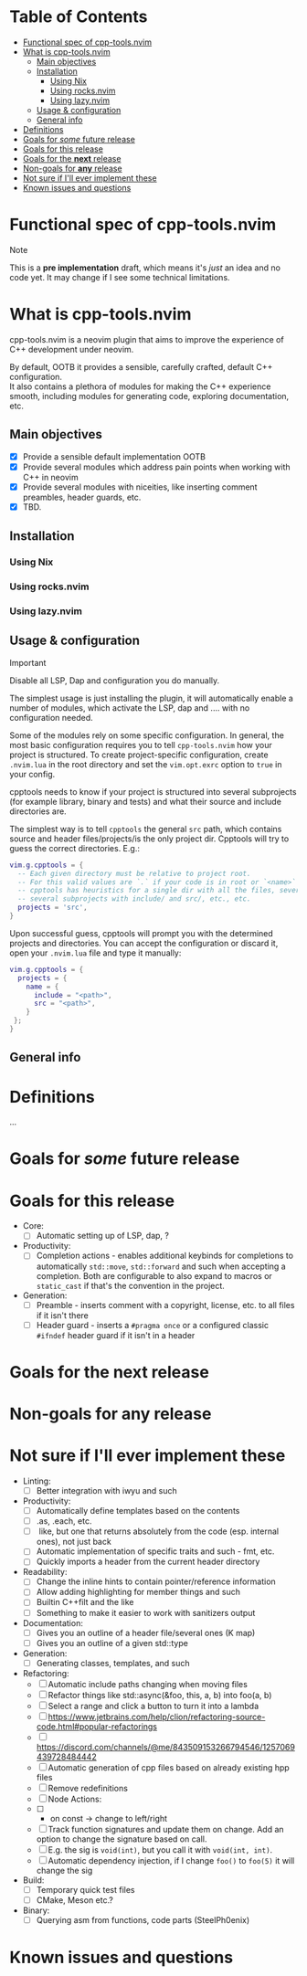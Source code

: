 # Table of Contents

<!-- vim-markdown-toc GFM -->

* [Functional spec of cpp-tools.nvim](#functional-spec-of-cpp-toolsnvim)
* [What is cpp-tools.nvim](#what-is-cpp-toolsnvim)
  * [Main objectives](#main-objectives)
  * [Installation](#installation)
    * [Using Nix](#using-nix)
    * [Using rocks.nvim](#using-rocksnvim)
    * [Using lazy.nvim](#using-lazynvim)
  * [Usage & configuration](#usage--configuration)
  * [General info](#general-info)
* [Definitions](#definitions)
* [Goals for *some* future release](#goals-for-some-future-release)
* [Goals for this release](#goals-for-this-release)
* [Goals for the **next** release](#goals-for-the-next-release)
* [Non-goals for **any** release](#non-goals-for-any-release)
* [Not sure if I'll ever implement these](#not-sure-if-ill-ever-implement-these)
* [Known issues and questions](#known-issues-and-questions)

<!-- vim-markdown-toc -->

# Functional spec of cpp-tools.nvim

> [!NOTE]
> This is a **pre implementation** draft, which means it's *just* an idea and no code yet.
> It may change if I see some technical limitations.

# What is cpp-tools.nvim

cpp-tools.nvim is a neovim plugin that aims to improve the experience of C++ development under neovim.

By default, OOTB it provides a sensible, carefully crafted, default C++ configuration.  
It also contains a plethora of modules for making the C++ experience smooth, including modules for generating code,
exploring documentation, etc.

## Main objectives

- [x] Provide a sensible default implementation OOTB
- [x] Provide several modules which address pain points when working with C++ in neovim
- [x] Provide several modules with niceities, like inserting comment preambles, header guards, etc.
- [x] TBD.

## Installation

<!-- TODO: This -->

### Using Nix

### Using rocks.nvim

### Using lazy.nvim

## Usage & configuration

> [!IMPORTANT]
> Disable all LSP, Dap and <!-- TODO: This --> configuration you do manually.

The simplest usage is just installing the plugin, it will automatically enable a number of modules, which
activate the LSP, dap and .... with no configuration needed.

Some of the modules rely on some specific configuration.
In general, the most basic configuration requires you to tell `cpp-tools.nvim` how your project is structured.
To create project-specific configuration, create `.nvim.lua` in the root directory and set the `vim.opt.exrc` option to `true` in your config.

cpptools needs to know if your project is structured into several subprojects (for example library, binary and tests)
and what their source and include directories are.

The simplest way is to tell `cpptools` the general `src` path, which contains source and header files/projects/is the only project dir.
Cpptools will try to guess the correct directories. E.g.:

```lua
vim.g.cpptools = {
  -- Each given directory must be relative to project root.
  -- For this valid values are `.` if your code is in root or `<name>` of the directory where your projects reside
  -- cpptools has heuristics for a single dir with all the files, several subprojects with all the files,
  -- several subprojects with include/ and src/, etc., etc.
  projects = 'src',
}
```
Upon successful guess, cpptools will prompt you with the determined projects and directories.
You can accept the configuration or discard it, open your `.nvim.lua` file and type it manually:
```lua
vim.g.cpptools = {
  projects = {
    name = {
      include = "<path>",
      src = "<path>",
    }
 };
}
```

## General info

# Definitions

...

# Goals for *some* future release

# Goals for this release

- Core:
  - [ ] Automatic setting up of LSP, dap, ?

- Productivity:
  - [ ] Completion actions - enables additional keybinds for completions to automatically `std::move`, `std::forward` and such
    when accepting a completion. Both are configurable to also expand to macros or `static_cast` if that's the convention in
    the project.

- Generation:
  - [ ] Preamble - inserts comment with a copyright, license, etc. to all files if it isn't there
  - [ ] Header guard - inserts a `#pragma once` or a configured classic `#ifndef` header guard if it isn't in a header

# Goals for the **next** release

# Non-goals for **any** release

# Not sure if I'll ever implement these

- Linting:
  - [ ] Better integration with iwyu and such

- Productivity:
  - [ ] Automatically define templates based on the contents
  - [ ] .as, .each, etc.
  - [ ] <C-o> like, but one that returns absolutely from the code (esp. internal ones), not just back
  - [ ] Automatic implementation of specific traits and such - fmt, etc.
  - [ ] Quickly imports a header from the current header directory

- Readability:
  - [ ] Change the inline hints to contain pointer/reference information
  - [ ] Allow adding highlighting for member things and such
  - [ ] Builtin C++filt and the like
  - [ ] Something to make it easier to work with sanitizers output

- Documentation:
  - [ ] Gives you an outline of a header file/several ones (K map)
  - [ ] Gives you an outline of a given std::type

- Generation:
  - [ ] Generating classes, templates, and such

- Refactoring:
  - [ ] Automatic include paths changing when moving files
  - [ ] Refactor things like std::async(&foo, this, a, b) into foo(a, b)
  - [ ] Select a range and click a button to turn it into a lambda
  - [ ] https://www.jetbrains.com/help/clion/refactoring-source-code.html#popular-refactorings
  - [ ] https://discord.com/channels/@me/843509153266794546/1257069439728484442
  - [ ] Automatic generation of cpp files based on already existing hpp files
  - [ ] Remove redefinitions
  - [ ] Node Actions:
  - [ ] - on const -> change to left/right
  - [ ] Track function signatures and update them on change. Add an option to change the signature based on call.
  - [ ] E.g. the sig is `void(int)`, but you call it with `void(int, int)`.
  - [ ] Automatic dependency injection, if I change `foo()` to `foo(5)` it will change the sig

- Build:
  - [ ] Temporary quick test files
  - [ ] CMake, Meson etc.?

- Binary:
  - [ ] Querying asm from functions, code parts (SteelPh0enix)

# Known issues and questions
